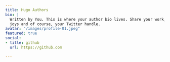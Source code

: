 ```yaml
---
title: Hugo Authors
bio: |
  Written by You. This is where your author bio lives. Share your work, your
  joys and of course, your Twitter handle.
avatar: "/images/profile-01.jpeg"
featured: true
social:
- title: github
  url: https://github.com

---
```

